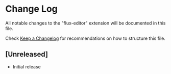 # Change Log

All notable changes to the "flux-editor" extension will be documented in this file.

Check [Keep a Changelog](http://keepachangelog.com/) for recommendations on how to structure this file.

## [Unreleased]

- Initial release